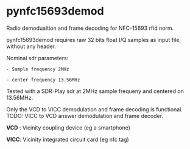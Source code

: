 # pynfc15693demod 

Radio demodualtion and frame decoding for NFC-15693 rfid norm.

pynfc15693demod requires raw 32 bits float I/Q samples as input file, without any header.

Nominal sdr parameters:

    - Sample frequency 2MHz

    - center frequency 13.56MHz


Tested with a SDR-Play sdr at 2MHz sample frequeny and centered on 13.56MHz.

Only the VCD to VICC demodulation and frame decoding is functional. 
TODO: VICC to VCD answer demodulation and frame decoder.



**VCD** : Vicinity coupling device (eg a smartphone)

**VICC**: Vicinity integrated circuit card (eg nfc tag)
